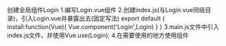 创建全局组件Login
    1.编写Login.vue组件
    2.创建index.js(与Login.vue同级目录)，引入Login.vue并暴露出去(固定写法)
        export default {
            install:function(Vue){
                Vue.component('Login',Login)
            }
        }
    3.main.js文件中引入index.js文件，并使用Vue.use(Login);
    4.在需要使用的地方使用组件
        <Login></Login>
